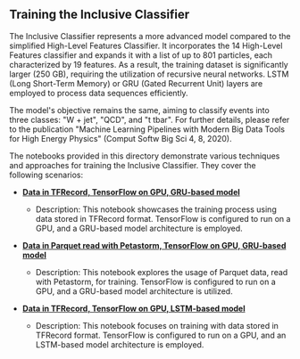 ## Training the Inclusive Classifier

The Inclusive Classifier represents a more advanced model compared to the simplified 
High-Level Features Classifier. It incorporates the 14 High-Level Features classifier and expands it
with a list of up to 801 particles, each characterized by 19 features. 
As a result, the training dataset is significantly larger (250 GB), requiring the utilization of
recursive neural networks. LSTM (Long Short-Term Memory) or GRU (Gated Recurrent Unit) layers are
employed to process data sequences efficiently.

The model's objective remains the same, aiming to classify events into three classes: "W + jet", "QCD",
and "t tbar". For further details, please refer to the publication 
"Machine Learning Pipelines with Modern Big Data Tools for High Energy Physics" (Comput Softw Big Sci 4, 8, 2020).

The notebooks provided in this directory demonstrate various techniques and approaches for training 
the Inclusive Classifier. They cover the following scenarios:

- **[Data in TFRecord, TensorFlow on GPU, GRU-based model](TensorFlow_Inclusive_Classifier_GRU_TFRecord.ipynb)**
  - Description: This notebook showcases the training process using data stored in TFRecord format. TensorFlow is configured to run on a GPU, and a GRU-based model architecture is employed.

- **[Data in Parquet read with Petastorm, TensorFlow on GPU, GRU-based model](TensorFlow_Inclusive_Classifier_GRU_TFRecord.ipynb)**
   - Description: This notebook explores the usage of Parquet data, read with Petastorm, for training. TensorFlow is configured to run on a GPU, and a GRU-based model architecture is utilized.

- **[Data in TFRecord, TensorFlow on GPU, LSTM-based model](TensorFlow_Inclusive_Classifier_LSTM_TFRecord.ipynb)**
   - Description: This notebook focuses on training with data stored in TFRecord format. TensorFlow is configured to run on a GPU, and an LSTM-based model architecture is employed.
